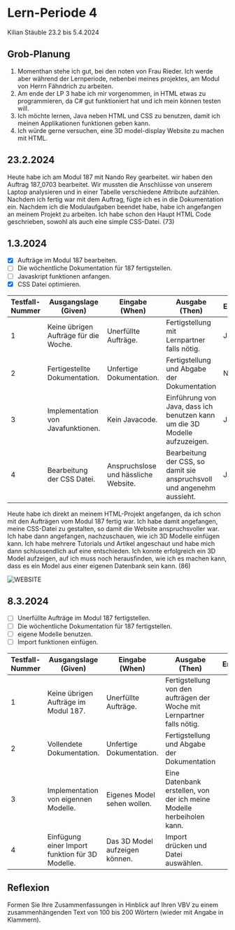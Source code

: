 # Lern-Periode 4

Kilian Stäuble
23.2 bis 5.4.2024

## Grob-Planung

1. Momenthan stehe ich gut, bei den noten von Frau Rieder. Ich werde aber während der Lernperiode, nebenbei meines projektes, am Modul von Herrn Fähndrich zu arbeiten.
2. Am ende der LP 3 habe ich mir vorgenommen, in HTML etwas zu programmieren, da C# gut funktioniert hat und ich mein können testen will. 
3. Ich möchte lernen, Java neben HTML und CSS zu benutzen, damit ich meinen Applikationen funktionen geben kann.
4. Ich würde gerne versuchen, eine 3D model-display Website zu machen mit HTML.

## 23.2.2024

Heute habe ich am Modul 187 mit Nando Rey gearbeitet. wir haben den Auftrag 187_0703 bearbeitet. Wir mussten die Anschlüsse von unserem Laptop analysieren und in einer Tabelle verschiedene Attribute aufzählen. Nachdem ich fertig war mit dem Auftrag, fügte ich es in die Dokumentation ein. Nachdem ich die Modulaufgaben beendet habe, habe ich angefangen an meinem Projekt zu arbeiten. Ich habe schon den Haupt HTML Code geschrieben, sowohl als auch eine simple CSS-Datei. (73)

## 1.3.2024

- [X] Aufträge im Modul 187 bearbeiten.
- [ ] Die wöchentliche Dokumentation für 187 fertigstellen.
- [ ] Javaskript funktionen anfangen.
- [X] CSS Datei optimieren.

| Testfall-Nummer | Ausgangslage (Given) | Eingabe (When) | Ausgabe (Then) | Erfüllt? |
| --------------- | -------------------- | -------------- | -------------- | -------- |
| 1               |Keine übrigen Aufträge für die Woche.|Unerfüllte Aufträge.|Fertigstellung mit Lernpartner falls nötig.|Ja|
| 2             |Fertigestellte Dokumentation.|Unfertige Dokumentation.|Fertigstellung und Abgabe der Dokumentation|Nein|
| 3               |Implementation von Javafunktionen.|Kein Javacode.|Einführung von Java, dass ich benutzen kann um die 3D Modelle aufzuzeigen.|Ja|
| 4             |Bearbeitung der CSS Datei.|Anspruchslose und hässliche Website.|Bearbeitung der CSS, so damit sie anspruchsvoll und angenehm aussieht.|Ja|

Heute habe ich direkt an meinem HTML-Projekt angefangen, da ich schon mit den Aufträgen vom Modul 187 fertig war. Ich habe damit angefangen, meine CSS-Datei zu gestalten, so damit die Website anspruchsvoller war. Ich habe dann angefangen, nachzuschauen, wie ich 3D Modelle einfügen kann. Ich habe mehrere Tutorials und Artikel angeschaut und habe mich dann schlussendlich auf eine entschieden. Ich konnte erfolgreich ein 3D Model aufzeigen, auf ich muss noch herausfinden, wie ich es machen kann, dass es ein Model aus einer eigenen Datenbank sein kann. (86)

![WEBSITE](https://github.com/KStaeubleInf22/LP-4-/assets/111045576/03128086-eb52-4c62-8073-f1ca76713579)


## 8.3.2024

- [ ] Unerfüllte Aufträge im Modul 187 fertigstellen.
- [ ] Die wöchentliche Dokumentation für 187 fertigstellen.
- [ ] eigene Modelle benutzen.
- [ ] Import funktionen einfügen.

| Testfall-Nummer | Ausgangslage (Given) | Eingabe (When) | Ausgabe (Then) | Erfüllt? |
| --------------- | -------------------- | -------------- | -------------- | -------- |
| 1               |Keine übrigen Aufträge im Modul 187.|Unerfüllte Aufträge.|Fertigstellung von den aufträgen der Woche mit  Lernpartner falls nötig.||
| 2             |Vollendete Dokumentation.|Unfertige Dokumentation.|Fertigstellung und Abgabe der Dokumentation||
| 3               |Implementation von eigennen Modelle.|Eigenes Model sehen wollen.|Eine Datenbank erstellen, von der ich meine Modelle herbeiholen kann.||
| 4             |Einfügung einer Import funktion für 3D Modelle.|Das 3D Model aufzeigen können.|Import drücken und Datei auswählen.||

## Reflexion

Formen Sie Ihre Zusammenfassungen in Hinblick auf Ihren VBV zu einem zusammenhängenden Text von 100 bis 200 Wörtern (wieder mit Angabe in Klammern).
